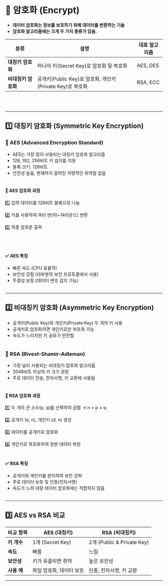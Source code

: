# 📌 암호화 (Encrypt)


- **데이터 암호화는 정보를 보호하기 위해 데이터를 변환하는 기술**
- **암호화 알고리즘에는 크게 두 가지 종류가 있음.**

| 분류            | 설명                                        | 대표 알고리즘        |
|----------------|-------------------------------------------|---------------------|
| **대칭키 암호화**  | 하나의 키(Secret Key)로 암호화 및 복호화           | AES, DES            |
| **비대칭키 암호화** | 공개키(Public Key)로 암호화, 개인키(Private Key)로 복호화 | RSA, ECC            |

<br><br>
  
---

## 1️⃣ 대칭키 암호화 (Symmetric Key Encryption)
### 📌 AES (Advanced Encryption Standard)
- AES는 가장 많이 사용되는 대칭키 암호화 알고리즘
- 128, 192, 256비트 키 길이를 지원
- 블록 크기: 128비트
- 안전성 높음, 현재까지 알려진 치명적인 취약점 없음
  <br><br>


#### 🚀 AES 암호화 과정

1️⃣ 입력 데이터를 128비트 블록으로 나눔

2️⃣ 키를 사용하여 여러 번(10~14라운드) 변환

3️⃣ 최종 암호문 출력


<br><br>
#### ✅ AES 특징
- 빠른 속도 (CPU 효율적)
- 보안성 강함 (대부분의 보안 프로토콜에서 사용)
- 무결성 보장 (데이터 변조 감지 가능)
  <br><br>
---

## 2️⃣ 비대칭키 암호화 (Asymmetric Key Encryption)
- 공개키(Public Key)와 개인키(Private Key) 두 개의 키 사용
- 공개키로 암호화하면 개인키로만 복호화 가능
- 속도가 느리지만 키 공유가 안전함
  <br><br>
### 📌 RSA (Rivest-Shamir-Adleman)
- 가장 널리 사용되는 비대칭키 암호화 알고리즘
- 2048비트 이상의 키 크기 권장
- 주로 데이터 전송, 전자서명, 키 교환에 사용됨
  <br><br>
#### 🚀 RSA 암호화 과정
1️⃣ 두 개의 큰 소수(p, q)를 선택하여 곱함 → n = p × q

2️⃣ 공개키 (e, n), 개인키 (d, n) 생성

3️⃣ 데이터를 공개키로 암호화

4️⃣ 개인키로 복호화하여 원본 데이터 복원
<br><br>


#### ✅ RSA 특징
- 공개키와 개인키를 분리하여 보안 강화
- 주로 데이터 보호 및 인증(전자서명)
- 속도가 느려 대량 데이터 암호화에는 적합하지 않음
  <br><br>

---
## 3️⃣ AES vs RSA 비교
| 비교 항목   | AES (대칭키)                | RSA (비대칭키)            |
|------------|----------------------------|--------------------------|
| **키 개수**   | 1개 (Secret Key)           | 2개 (Public & Private Key) |
| **속도**     | 빠름                        | 느림                     |
| **보안성**    | 키가 유출되면 취약          | 높은 보안성               |
| **사용 예**   | 파일 암호화, 데이터 보호    | 인증, 전자서명, 키 교환   |

---